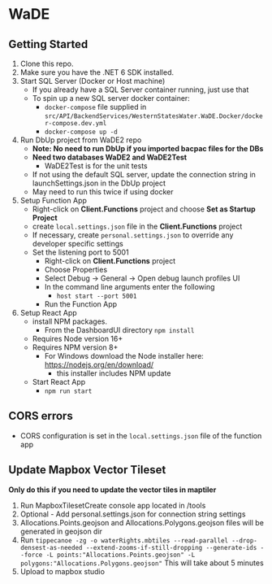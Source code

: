 # WaDE

## Getting Started

1. Clone this repo.
2. Make sure you have the .NET 6 SDK installed.
3. Start SQL Server (Docker or Host machine)
   - If you already have a SQL Server container running, just use that
   - To spin up a new SQL server docker container:
      - `docker-compose` file supplied in `src/API/BackendServices/WesternStatesWater.WaDE.Docker/docker-compose.dev.yml`
      - `docker-compose up -d`
4. Run DbUp project from WaDE2 repo 
   - **Note: No need to run DbUp if you imported bacpac files for the DBs** 
   - **Need two databases WaDE2 and WaDE2Test**
      - WaDE2Test is for the unit tests
   - If not using the default SQL server, update the connection string in launchSettings.json in the DbUp project
   - May need to run this twice if using docker
5. Setup Function App
   - Right-click on **Client.Functions** project and choose **Set as Startup Project**
   - create `local.settings.json` file in the **Client.Functions** project
   - If necessary, create `personal.settings.json` to override any developer specific settings
   - Set the listening port to 5001
      - Right-click on **Client.Functions** project
      - Choose Properties
      - Select Debug -> General -> Open debug launch profiles UI
      - In the command line arguments enter the following
         - `host start --port 5001`
      - Run the Function App
6. Setup React App
   - install NPM packages.
      - From the DashboardUI directory `npm install`
   - Requires Node version 16+
   - Requires NPM version 8+
      - For Windows download the Node installer here: https://nodejs.org/en/download/
         - this installer includes NPM update
   - Start React App
     - `npm run start`
   

## CORS errors
  - CORS configuration is set in the `local.settings.json` file of the function app


## Update Mapbox Vector Tileset

**Only do this if you need to update the vector tiles in maptiler**

1. Run MapboxTilesetCreate console app located in /tools
2. Optional - Add personal.settings.json for connection string settings
3. Allocations.Points.geojson and Allocations.Polygons.geojson files will be generated in geojson dir
4. Run `tippecanoe -zg -o waterRights.mbtiles --read-parallel --drop-densest-as-needed --extend-zooms-if-still-dropping --generate-ids --force -L points:"Allocations.Points.geojson" -L polygons:"Allocations.Polygons.geojson"` This will take about 5 minutes
5. Upload to mapbox studio

